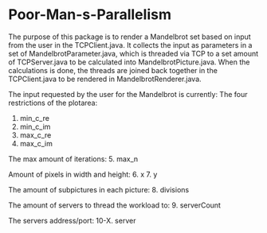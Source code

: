 # Poor-Man-s-Parallelism

The purpose of this package is to render a Mandelbrot set based on input from the user in the TCPClient.java. It collects the input as parameters in a set of MandelbrotParameter.java, which is threaded via TCP to a set amount of TCPServer.java to be calculated into MandelbrotPicture.java. When the calculations is done, the threads are joined back together in the TCPClient.java to be rendered in MandelbrotRenderer.java.

The input requested by the user for the Mandelbrot is currently:
  The four restrictions of the plotarea:
1. min_c_re
2. min_c_im
3. max_c_re
4. max_c_im

  The max amount of iterations:
5. max_n

  Amount of pixels in width and height:
6. x
7. y

  The amount of subpictures in each picture:
8. divisions

  The amount of servers to thread the workload to:
9. serverCount

  The servers address/port:
10-X. server 

